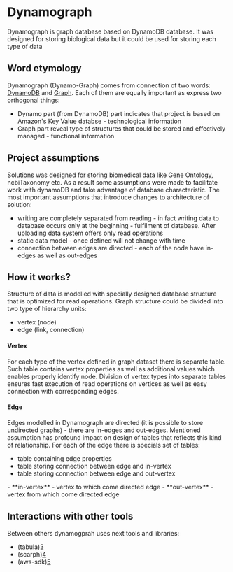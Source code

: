 # Dynamograph

Dynamograph is graph database based on DynamoDB database. It was designed for storing biological data but it could be used
 for storing each type of data

## Word etymology

Dynamograph (Dynamo-Graph) comes from connection of two words: [DynamoDB][1] and [Graph][2]. Each of them are equally important as express two orthogonal things:
  - Dynamo part (from DynamoDB) part indicates that project is based on Amazon's Key Value databse - technological information
  - Graph part reveal type of structures that could be stored and effectively managed - functional information

## Project assumptions

Solutions was designed for storing biomedical data like Gene Ontology, ncbiTaxonomy etc. As a result some assumptions were made to facilitate work with dynamoDB and take advantage of database characteristic.
The most important assumptions that introduce changes to architecture of solution:
- writing are completely separated from reading - in fact writing data to database occurs only at the beginning - fulfilment of database. After uploading data system offers only read operations
- static data model - once defined will not change with time
- connection between edges are directed - each of the node have in-edges as well as out-edges

## How it works?
Structure of data is modelled with specially designed database structure that is optimized for read operations.
Graph structure could be divided into two type of hierarchy units:
  - vertex (node)
  - edge (link, connection)

#### Vertex
For each type of the vertex defined in graph dataset there is separate table. Such table contains vertex properties as well as additional values which enables properly identify node.
Division of vertex types into separate tables ensures fast execution of read operations on vertices as well as easy connection with corresponding edges.

#### Edge
Edges modelled in Dynamograph are directed (it is possible to store undirected graphs) - there are in-edges and out-edges.
Mentioned assumption has profound impact on design of tables that reflects this kind of relationship. For each of the edge there is specials set of tables:
- table containing edge properties
- table storing connection between edge and in-vertex
- table storing connection between edge and out-vertex

<aside class="notice">
- **in-vertex** - vertex to which come directed edge
- **out-vertex** - vertex from which come directed edge
</aside>


## Interactions with other tools

Between others dynamogprah uses next tools and libraries:
- (tabula)[3]
- (scarph)[4]
- (aws-sdk)[5]

[1]: http://aws.amazon.com/dynamodb/
[2]: http://en.wikipedia.org/wiki/Graph_(mathematics)
[3]: https://github.com/ohnosequences/tabula
[4]: https://github.com/ohnosequences/scarph/
[5]: https://github.com/aws/aws-sdk-java